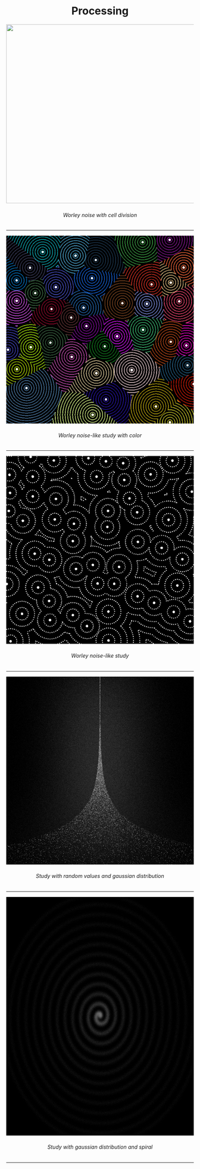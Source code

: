 #  <div align="center"> Processing </div>

<p align="center">
<img src="https://github.com/lporanta/Processing/blob/master/demo/WorleyNoiseDivision.gif" width="640" height="480">
</p>

###### <div align="center"> Worley noise with cell division </div>

***

<p align="center">
<img src="https://github.com/lporanta/Processing/blob/master/demo/worleydots-000002.png">
</p>

###### <div align="center"> Worley noise-like study with color </div>

***

<p align="center">
<img src="https://github.com/lporanta/Processing/blob/master/demo/worleydots-000026.png">
</p>

###### <div align="center"> Worley noise-like study </div>

***

<p align="center">
<img src="https://github.com/lporanta/Processing/blob/master/demo/randomStudy-000690.png">
</p>

###### <div align="center"> Study with random values and gaussian distribution </div>

***

<p align="center">
<img src="https://github.com/lporanta/Processing/blob/master/demo/randomStudy-002863.png" width="640" height="640">
</p>

###### <div align="center"> Study with gaussian distribution and spiral </div>

***

